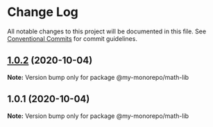 # Change Log

All notable changes to this project will be documented in this file.
See [Conventional Commits](https://conventionalcommits.org) for commit guidelines.

## [1.0.2](https://github.com/modugno/monorepo-js/compare/@my-monorepo/math-lib@1.0.1...@my-monorepo/math-lib@1.0.2) (2020-10-04)

**Note:** Version bump only for package @my-monorepo/math-lib





## 1.0.1 (2020-10-04)

**Note:** Version bump only for package @my-monorepo/math-lib

